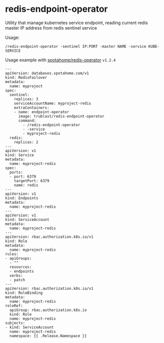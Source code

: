 redis-endpoint-operator
====================

Utility that manage kubernetes service endpoint,
reading current redis master IP address from redis sentinel service


Usage:

`/redis-endpoint-operator -sentinel IP:PORT -master NAME -service KUBE-SERVICE` 

Usage example with [spotahome/redis-operator](https://github.com/spotahome/redis-operator) `v1.2.4`

```
---
apiVersion: databases.spotahome.com/v1
kind: RedisFailover
metadata:
  name: myproject
spec:
  sentinel:
    replicas: 3
    serviceAccountName: myproject-redis
    extraContainers:
    - name: endpoint-operator
      image: trublast/redis-endpoint-operator
      command:
        - /redis-endpoint-operator
        - -service
        - myproject-redis
  redis:
    replicas: 2
---
apiVersion: v1
kind: Service
metadata:
  name: myproject-redis
spec:
  ports:
  - port: 6379
    targetPort: 6379
    name: redis
---
apiVersion: v1
kind: Endpoints
metadata:
  name: myproject-redis
---
apiVersion: v1
kind: ServiceAccount
metadata:
  name: myproject-redis
---
apiVersion: rbac.authorization.k8s.io/v1
kind: Role
metadata:
  name: myproject-redis
rules:
- apiGroups:
  - ""
  resources:
  - endpoints
  verbs:
  - patch
---
apiVersion: rbac.authorization.k8s.io/v1
kind: RoleBinding
metadata:
  name: myproject-redis
roleRef:
  apiGroup: rbac.authorization.k8s.io
  kind: Role
  name: myproject-redis
subjects:
- kind: ServiceAccount
  name: myproject-redis
  namespace: {{ .Release.Namespace }}
```